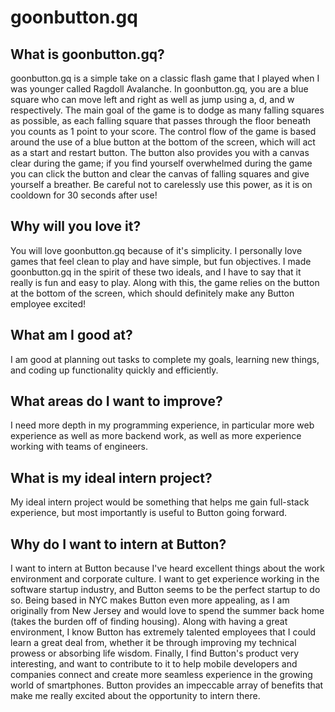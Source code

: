# goonbutton.gq

## What is goonbutton.gq?
goonbutton.gq is a simple take on a classic flash game that I played when I was younger called Ragdoll Avalanche. In goonbutton.gq, you are a blue square who can move left and right as well as jump using a, d, and w respectively. The main goal of the game is to dodge as many falling squares as possible, as each falling square that passes through the floor beneath you counts as 1 point to your score. The control flow of the game is based around the use of a blue button at the bottom of the screen, which will act as a start and restart button. The button also provides you with a canvas clear during the game; if you find yourself overwhelmed during the game you can click the button and clear the canvas of falling squares and give yourself a breather. Be careful not to carelessly use this power, as it is on cooldown for 30 seconds after use!

## Why will you love it?
You will love goonbutton.gq because of it's simplicity. I personally love games that feel clean to play and have simple, but fun objectives. I made goonbutton.gq in the spirit of these two ideals, and I have to say that it really is fun and easy to play. Along with this, the game relies on the button at the bottom of the screen, which should definitely make any Button employee excited!

## What am I good at?
I am good at planning out tasks to complete my goals, learning new things, and coding up functionality quickly and efficiently.

## What areas do I want to improve?
I need more depth in my programming experience, in particular more web experience as well as more backend work, as well as more experience working with teams of engineers.

## What is my ideal intern project?
My ideal intern project would be something that helps me gain full-stack experience, but most importantly is useful to Button going forward.

## Why do I want to intern at Button?
I want to intern at Button because I've heard excellent things about the work environment and corporate culture. I want to get experience working in the software startup industry, and Button seems to be the perfect startup to do so. Being based in NYC makes Button even more appealing, as I am originally from New Jersey and would love to spend the summer back home (takes the burden off of finding housing). Along with having a great environment, I know Button has extremely talented employees that I could learn a great deal from, whether it be through improving my technical prowess or absorbing life wisdom. Finally, I find Button's product very interesting, and want to contribute to it to help mobile developers and companies connect and create more seamless experience in the growing world of smartphones. Button provides an impeccable array of benefits that make me really excited about the opportunity to intern there.